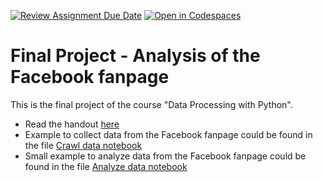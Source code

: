 [![Review Assignment Due Date](https://classroom.github.com/assets/deadline-readme-button-24ddc0f5d75046c5622901739e7c5dd533143b0c8e959d652212380cedb1ea36.svg)](https://classroom.github.com/a/AAPINJUs)
[![Open in Codespaces](https://classroom.github.com/assets/launch-codespace-7f7980b617ed060a017424585567c406b6ee15c891e84e1186181d67ecf80aa0.svg)](https://classroom.github.com/open-in-codespaces?assignment_repo_id=12804449)
# Final Project - Analysis of the Facebook fanpage

This is the final project of the course "Data Processing with Python".
- Read the handout [here](handout.pdf)
- Example to collect data from the Facebook fanpage could be found in the file [Crawl data notebook](Crawl_data.ipynb)
- Small example to analyze data from the Facebook fanpage could be found in the file [Analyze data notebook](Analyze_data.ipynb)